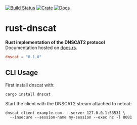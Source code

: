 [![Build Status](https://travis-ci.org/avitex/rust-dnscat.svg?branch=master)](https://travis-ci.org/avitex/rust-dnscat)
[![Crate](https://img.shields.io/crates/v/dnscat.svg)](https://crates.io/crates/dnscat)
[![Docs](https://docs.rs/dnscat/badge.svg)](https://docs.rs/dnscat)

# rust-dnscat

**Rust implementation of the DNSCAT2 protocol**  
Documentation hosted on [docs.rs](https://docs.rs/dnscat).

```toml
dnscat = "0.1.0"
```

## CLI Usage

First install dnscat with:

```text
cargo install dnscat
```

Start the client with the DNSCAT2 stream attached to netcat:

```text
dnscat client example.com. --server 127.0.0.1:53531 \
  --insecure --session-name my-session --exec nc -l 8081
```
